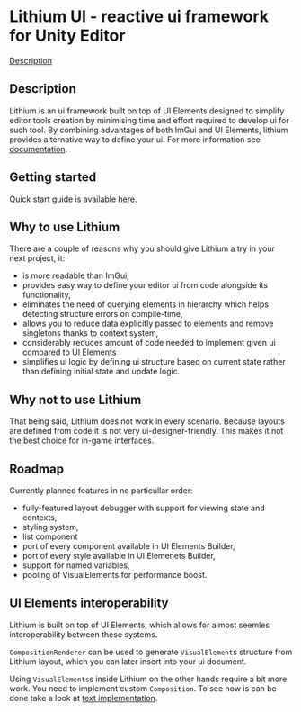 # Lithium UI - reactive ui framework for Unity Editor

[Description]()

## Description

Lithium is an ui framework built on top of UI Elements designed to simplify editor tools creation by minimising time and effort required to develop ui for such tool.
By combining advantages of both ImGui and UI Elements, lithium provides alternative way to define your ui.
For more information see [documentation](Documentation~/ui.lithium.md).

## Getting started

Quick start guide is available [here](Documentation~/bootstrap.md).

## Why to use Lithium

There are a couple of reasons why you should give Lithium a try in your next project, it:

* is more readable than ImGui,
* provides easy way to define your editor ui from code alongside its functionality,
* eliminates the need of querying elements in hierarchy which helps detecting structure errors on compile-time,
* allows you to reduce data explicitly passed to elements and remove singletons thanks to context system,
* considerably reduces amount of code needed to implement given ui compared to UI Elements
* simplifies ui logic by defining ui structure based on current state rather than defining initial state and update logic.

## Why not to use Lithium

That being said, Lithium does not work in every scenario.
Because layouts are defined from code it is not very ui-designer-friendly.
This makes it not the best choice for in-game interfaces.

## Roadmap

Currently planned features in no particullar order:

* fully-featured layout debugger with support for viewing state and contexts,
* styling system,
* list component
* port of every component available in UI Elements Builder,
* port of every style available in UI Elemenets Builder,
* support for named variables,
* pooling of VisualElements for performance boost.

## UI Elements interoperability

Lithium is built on top of UI Elements, which allows for almost seemles interoperability between these systems.

`CompositionRenderer` can be used to generate `VisualElement`s structure from Lithium layout, which you can later insert into your ui document.

Using `VisualElements`s inside Lithium on the other hands require a bit more work. You need to implement custom `Composition`.
To see how is can be done take a look at [text implementation](Runtime/Common/Text.cs).


